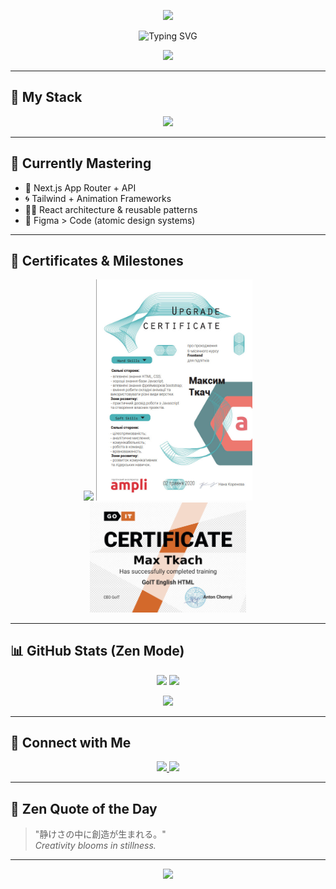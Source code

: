 <!-- 🌸 Welcome to Max's Digital Zen Garden -->

<p align="center">
  <img src="https://capsule-render.vercel.app/api?type=waving&height=220&color=gradient&text=Max%20Tkach&fontAlign=38&fontAlignY=60&desc=Next.js%20%7C%20React%20%7C%20Tailwind%20%7C%20TypeScript&descAlign=62&descAlignY=75&animation=fadeIn&fontColor=fff" />
</p>

<p align="center">
  <img src="https://readme-typing-svg.demolab.com?font=Noto+Serif+JP&size=24&duration=3000&pause=1000&color=F1A5C9&center=true&vCenter=true&width=700&lines=こんにちは%F0%9F%8C%8A+I'm+Max.;Frontend+Ninja+with+Zen+Flow.;Building+Clean+and+Magical+UIs+✨" alt="Typing SVG" />
</p>

<p align="center">
  <img src="https://media.giphy.com/media/U3qYN8S0j3bpK/giphy.gif" width="340px" />
</p>

---

## 🧰 My Stack

<p align="center">
  <img src="https://skillicons.dev/icons?i=nextjs,react,typescript,tailwind,figma,vscode,git,github" />
</p>

---

## 🌸 Currently Mastering

- 🔧 Next.js App Router + API
- 🌀 Tailwind + Animation Frameworks
- 🧘‍♂️ React architecture & reusable patterns
- 🎨 Figma > Code (atomic design systems)

---

## 📜 Certificates & Milestones

<p align="center">
  <img src="https://lms.ithillel.ua/uploads/certificates/24599676_en.png" width="250px" />
  <img src="cert1.jpg" width="250px" />
  <img src="certificate.png" width="250px" />
</p>

---

## 📊 GitHub Stats (Zen Mode)

<p align="center">
  <img src="https://github-readme-stats.vercel.app/api?username=maxtkach&show_icons=true&theme=tokyonight&hide_border=true" height="180px" />
  <img src="https://github-readme-stats.vercel.app/api/top-langs/?username=maxtkach&layout=compact&theme=tokyonight&hide_border=true" height="180px"/>
</p>

<p align="center">
  <img src="https://github-readme-activity-graph.vercel.app/graph?username=maxtkach&theme=tokyo-night&area=true&hide_border=true" />
</p>

---

## 🧭 Connect with Me

<p align="center">
  <a href="https://www.instagram.com/maxtkach4/?hl=ru">
    <img src="https://img.shields.io/badge/Instagram-ffefff?style=for-the-badge&logo=instagram&logoColor=crimson" />
  </a>
  <a href="https://t.me/maxtkach4422">
    <img src="https://img.shields.io/badge/Telegram-eceaff?style=for-the-badge&logo=telegram&logoColor=skyblue" />
  </a>
</p>

---

## 🍵 Zen Quote of the Day

> "静けさの中に創造が生まれる。"  
> *Creativity blooms in stillness.*

---

<p align="center">
  <img src="https://capsule-render.vercel.app/api?type=waving&height=120&color=gradient&section=footer&animation=fadeIn" />
</p>
